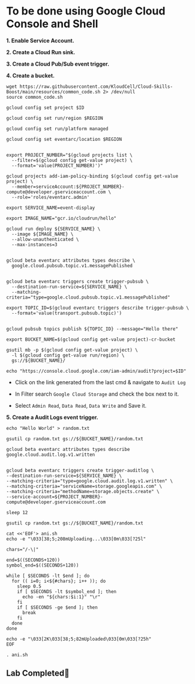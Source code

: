 # **To be done using Google Cloud Console and Shell**

**1. Enable Service Account.**

**2. Create a Cloud Run sink.**

**3. Create a Cloud Pub/Sub event trigger.**

**4. Create a bucket.**
```
wget https://raw.githubusercontent.com/KloudCell/Cloud-Skills-Boost/main/resources/common_code.sh 2> /dev/null
source common_code.sh

gcloud config set project $ID

gcloud config set run/region $REGION

gcloud config set run/platform managed

gcloud config set eventarc/location $REGION


export PROJECT_NUMBER="$(gcloud projects list \
  --filter=$(gcloud config get-value project) \
  --format='value(PROJECT_NUMBER)')"

gcloud projects add-iam-policy-binding $(gcloud config get-value project) \
  --member=serviceAccount:${PROJECT_NUMBER}-compute@developer.gserviceaccount.com \
  --role='roles/eventarc.admin'

export SERVICE_NAME=event-display

export IMAGE_NAME="gcr.io/cloudrun/hello"

gcloud run deploy ${SERVICE_NAME} \
  --image ${IMAGE_NAME} \
  --allow-unauthenticated \
  --max-instances=3


gcloud beta eventarc attributes types describe \
  google.cloud.pubsub.topic.v1.messagePublished


gcloud beta eventarc triggers create trigger-pubsub \
  --destination-run-service=${SERVICE_NAME} \
  --matching-criteria="type=google.cloud.pubsub.topic.v1.messagePublished"

export TOPIC_ID=$(gcloud eventarc triggers describe trigger-pubsub \
  --format='value(transport.pubsub.topic)')


gcloud pubsub topics publish ${TOPIC_ID} --message="Hello there"

export BUCKET_NAME=$(gcloud config get-value project)-cr-bucket

gsutil mb -p $(gcloud config get-value project) \
  -l $(gcloud config get-value run/region) \
  gs://${BUCKET_NAME}/

echo "https://console.cloud.google.com/iam-admin/audit?project=$ID"
```

- Click on the link generated from the last cmd & navigate to `Audit Log`

- In Filter search `Google Cloud Storage` and check the box next to it.

- Select `Admin Read`, `Data Read`, `Data Write` and Save it.

**5. Create a Audit Logs event trigger.**
```
echo "Hello World" > random.txt

gsutil cp random.txt gs://${BUCKET_NAME}/random.txt

gcloud beta eventarc attributes types describe google.cloud.audit.log.v1.written


gcloud beta eventarc triggers create trigger-auditlog \
--destination-run-service=${SERVICE_NAME} \
--matching-criteria="type=google.cloud.audit.log.v1.written" \
--matching-criteria="serviceName=storage.googleapis.com" \
--matching-criteria="methodName=storage.objects.create" \
--service-account=${PROJECT_NUMBER}-compute@developer.gserviceaccount.com

sleep 12

gsutil cp random.txt gs://${BUCKET_NAME}/random.txt

cat <<'EOF'> ani.sh
echo -e "\033[38;5;208mUploading...\033[0m\033[?25l"

chars="/-\|"

end=$((SECONDS+120))
symbol_end=$((SECONDS+120))

while [ $SECONDS -lt $end ]; do
  for (( i=0; i<${#chars}; i++ )); do
    sleep 0.5
    if [ $SECONDS -lt $symbol_end ]; then
      echo -en "${chars:$i:1}" "\r"
    fi
    if [ $SECONDS -ge $end ]; then
      break
    fi
  done
done

echo -e "\033[2K\033[38;5;82mUploaded\033[0m\033[?25h"
EOF

. ani.sh

```

## Lab Completed🎉